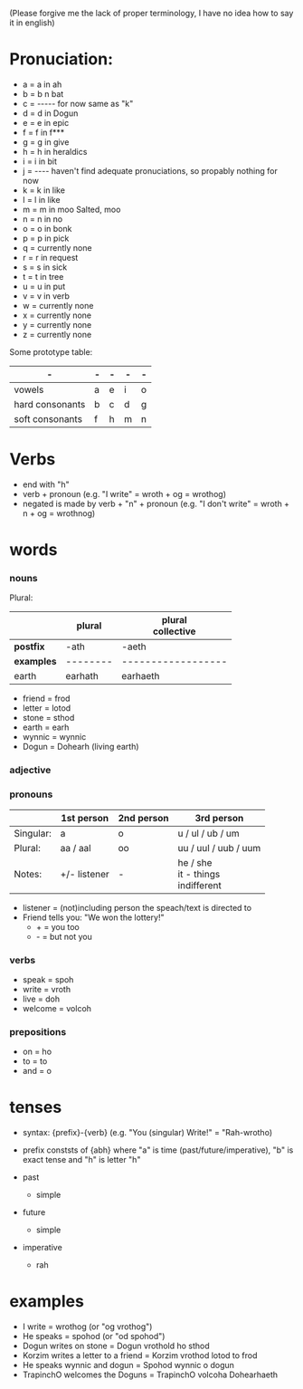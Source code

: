(Please forgive me the lack of proper terminology, I have no idea how to say it in english)

# Pronuciation:
- a = a in ah
- b = b n bat
- c = ----- for now same as "k"
- d = d in Dogun
- e = e in epic
- f = f in f***
- g = g in give
- h = h in heraldics
- i = i in bit
- j = ---- haven't find adequate pronuciations, so propably nothing for now
- k = k in like
- l = l in like
- m = m in moo Salted, moo
- n = n in no
- o = o in bonk
- p = p in pick
- q = currently none
- r = r in request
- s = s in sick
- t = t in tree
- u = u in put
- v = v in verb
- w = currently none
- x = currently none
- y = currently none
- z = currently none

Some prototype table:

| - | - | - | - | - |
| ----- | ----- | ----- | ----- | ----- |
| vowels | a | e | i | o | u |
| hard consonants | b | c | d | g | k | l | p | t | v |
| soft consonants | f | h | m | n | r | s |


# Verbs
- end with "h"
- verb + pronoun (e.g. "I write" =  wroth + og = wrothog)
- negated is made by verb + "n" + pronoun (e.g. "I don't write" = wroth + n + og = wrothnog)

# words

### nouns
Plural:

|              |  plural    | plural<br>collective |
| -----------  | ---------- | -------------------- |
| **postfix**  | -ath       | -aeth                |
| **examples** | --------   | ------------------   |
| earth        | earhath    | earhaeth             |

- friend = frod
- letter = lotod
- stone = sthod
- earth = earh
- wynnic = wynnic
- Dogun = Dohearh (living earth)

### adjective

### pronouns

|           | 1st person   | 2nd person | 3rd person       |
| --------- | ------------ | ---------- | ---------------- |
| Singular: | a            | o          | u / ul / ub / um |
|   Plural: | aa / aal     | oo         | uu / uul / uub / uum |
|    Notes: | +/- listener | -          | he / she<br>it - things<br>indifferent |
- listener = (not)including person the speach/text is directed to
- Friend tells you: "We won the lottery!"
  - \+ = you too
  - \- = but not you  


### verbs
- speak = spoh
- write = vroth
- live = doh
- welcome = volcoh

### prepositions
- on = ho
- to = to
- and = o

# tenses
- syntax: {prefix}-{verb} (e.g. "You (singular) Write!" = "Rah-wrotho)
- prefix conststs of {abh} where "a" is time (past/future/imperative), "b" is exact tense and "h" is letter "h"


- past
  - simple
- future
  - simple
- imperative
  - rah

# examples
- I write = wrothog (or "og vrothog")
- He speaks = spohod (or "od spohod")
- Dogun writes on stone = Dogun vrothold ho sthod
- Korzim writes a letter to a friend = Korzim vrothod lotod to frod
- He speaks wynnic and dogun = Spohod wynnic o dogun
- TrapinchO welcomes the Doguns = TrapinchO volcoha Dohearhaeth
